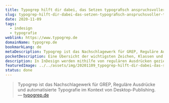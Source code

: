 ```yaml
---
title: Typogrep hilft dir dabei, das Setzen typograﬁsch anspruchsvoller Texte mit Regulären Ausdrücken und GREP zu automatisieren
slug: typogrep-hilft-dir-dabei-das-setzen-typograﬁsch-anspruchsvoller-texte-mit-regularen-ausdrucken-und-grep-zu-automatisieren
date: 2020-11-09
tags:
  - indesign
  - typografie
weblink: https://www.typogrep.de
domainName: typogrep.de
bookmarkLang: de
metaDescription: Typogrep ist das Nachschlagewerk für GREP, Reguläre Ausdrücke und automatisierte Typografie im Kontext von Desktop-Publishing.
pocketDescription: Eine Übersicht der wichtigsten Zeichen, Klassen und Funktionen von GREP. Die GREP-Checkliste zum Ausdrucken oder digital Ausfüllen.
description: In InDesign werden mithilfe von regulären Ausdrücken gezieltere Suchabfragen gemacht oder automatisierte Formate angelegt. Dieses Nachschlagewerk hilft dir dabei.
featuredImage: ../../assets/img/20201109_typogrep-hilft-dir-dabei-das-setzen-typograﬁsch-anspruchsvoller-texte-mit-regularen-ausdrucken-und-grep-zu-automatisieren_screenshot.png
status: done
---
```

<blockquote lang="de">Typogrep ist das Nachschlagewerk für GREP, Reguläre Ausdrücke und automatisierte Typografie im Kontext von Desktop-Publishing.
<footer>— <a href="https://www.typogrep.de">typogrep.de</a></footer></blockquote>

